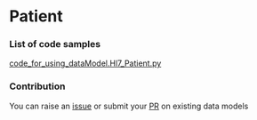 # Patient

### List of code samples 

<!-- 50-List of code -->

<!-- [code entry](link) -->
[code_for_using_dataModel.Hl7_Patient.py](https://github.com/smart-data-models/dataModel.Hl7/blob/master/Patient/code/code_for_using_dataModel.Hl7_Patient.py)


<!-- /50-List of code -->

### Contribution
You can raise an [issue](https://github.com/smart-data-models/dataModel.Hl7/issues) or submit your [PR](https://github.com/smart-data-models/dataModel.Hl7/pulls) on existing data models
